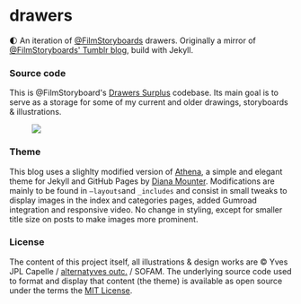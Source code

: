 # drawers
:first_quarter_moon: An iteration of [@FilmStoryboards](http://twitter.com/filmStoryboards/) drawers. Originally a mirror of [@FilmStoryboards' Tumblr blog](https://film-storyboards.tumblr.com), build with Jekyll.

### Source code
This is @FilmStoryboard's [Drawers Surplus](https://film-storyboards.be "Drawers Surplus") codebase. Its main goal is to serve as a storage for some of my current and older drawings, storyboards & illustrations.

<figure>
<a href="https://film-storyboards.be"><img src="https://film-storyboards.be/images/picture_mrjat5oEsJ1s6ptp7o1_400.gif"/></a>
</figure>

### Theme
This blog uses a slighlty modified version of [Athena](https://github.com/broccolini/athena), a simple and elegant theme for Jekyll and GitHub Pages by [Diana Mounter](http://broccolini.net). Modifications are mainly to be found in `—layouts`and `_includes` and consist in small tweaks to display images in the index and categories pages, added Gumroad integration and responsive video. No change in styling, except for smaller title size on posts to make images more prominent.

### License
The content of this project itself, all illustrations & design works are © Yves JPL Capelle / [alternatyves outc.](https://alternatyves.com) / SOFAM. The underlying source code used to format and display that content (the theme) is available as open source under the terms the [MIT License](https://opensource.org/licenses/MIT).
